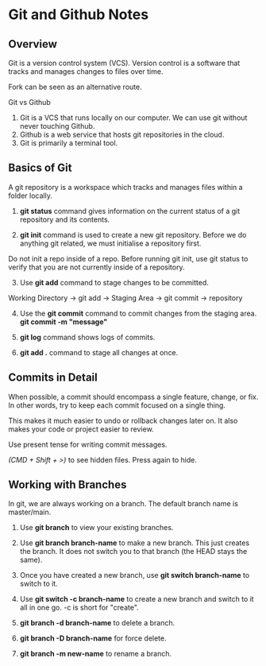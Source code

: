 # Git and Github Notes

## Overview
Git is a version control system (VCS).
Version control is a software that tracks and manages changes to files over time.

Fork can be seen as an alternative route.

Git vs Github
1. Git is a VCS that runs locally on our computer. We can use git without never touching Github.
2. Github is a web service that hosts git repositories in the cloud.
3. Git is primarily a terminal tool.


## Basics of Git
A git repository is a workspace which tracks and manages files within a folder locally.

1. **git status** command gives information on the current status of a git repository and its contents.

2. **git init** command is used to create a new git repository. Before we do anything git related,
we must initialise a repository first.

Do not init a repo inside of a repo.
Before running git init, use git status to verify that you are not currently inside of a repository.

3. Use **git add** command to stage changes to be committed.

Working Directory -> git add -> Staging Area ->
git commit -> repository

4. Use the **git commit** command to commit changes from the staging area.
**git commit -m "message"**

5. **git log** command shows logs of commits.

6. **git add .** command to stage all changes at once.


## Commits in Detail
When possible, a commit should encompass a single feature, change, or fix. In other words,
try to keep each commit focused on a single thing.

This makes it much easier to undo or rollback changes later on. It also makes your code
or project easier to review.

Use present tense for writing commit messages.

*(CMD + Shift + >)* to see hidden files. Press again to hide.


## Working with Branches
In git, we are always working on a branch. The default branch name is master/main.

1. Use **git branch** to view your existing branches.

2. Use **git branch branch-name** to make a new branch.
This just creates the branch. It does not switch you to that branch (the HEAD stays the same). 

3. Once you have created a new branch, use **git switch branch-name** to switch to it.

4. Use **git switch -c branch-name** to create a new branch and switch to it all in one go.
-c is short for "create".

5. **git branch -d branch-name** to delete a branch.

6. **git branch -D branch-name** for force delete.

7. **git branch -m new-name** to rename a branch.
